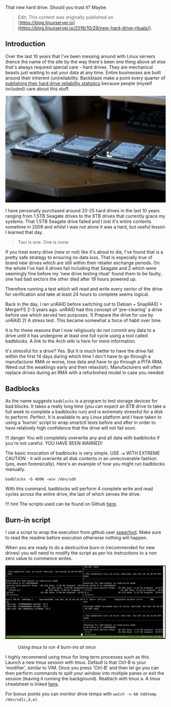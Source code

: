 That new hard drive. Should you trust it? Maybe.

> Edit: This content was originally published on [https://blog.linuxserver.io](https://blog.linuxserver.io/2018/10/29/new-hard-drive-rituals/).

## Introduction

Over the last 10 years that I've been messing around with Linux servers (hence the name of the site by the way there's been one thing above all else that's always required special care - hard drives. They are mechanical beasts just waiting to eat your data at any time. Entire businesses are built around their inherent (un)reliability. Backblaze make a point every quarter of [publishing their hard drive reliability statistics](https://www.backblaze.com/blog/backblaze-hard-drive-stats-q2-2020/) because people (myself included) care about this stuff.

![hard-drives](../images/harddrives.jpg)

I have personally purchased around 20-25 hard drives in the last 10 years ranging from 1.5TB Seagate drives to the 8TB drives that currently grace my systems. That 1.5TB Seagate drive failed and I lost it's entire contents sometime in 2009 and whilst I was not alone it was a hard, but useful lesson I learned that day.

> Two is one. One is none.

If you treat every drive (new or not) like it's about to die, I've found that is a pretty safe strategy to ensuring no data loss. That is especially true of brand new drives which are still within their retailer exchange periods. On the whole I've had 4 drives fail including that Seagate and 2 which were seemingly fine before my 'new drive testing ritual' found them to be faulty, one had bad sectors the other died after 19 hours powered up.

Therefore running a test which will read and write every sector of the drive for verification and take at least 24 hours to complete seems logical.

Back in the day, I ran unRAID before switching out to Debian + SnapRAID + MergerFS 2-3 years ago. unRAID had this concept of 'pre-clearing' a drive before use which served two purposes. 1) Prepare the drive for use by unRAID 2) A stress test. This became somewhat a force of habit over time.

It is for these reasons that I now religiously do not commit any data to a drive until it has undergone at least one full cycle using a tool called badblocks. A link to the Arch wiki is here for more information.

It's stressful for a drive? Yes. But it is much better to have the drive fail within the first 14 days during which time I don't have to go through a manufacturer RMA or worse, lose data and have to go through a PITA RMA. Weed out the weaklings early and then relax(ish). Manufacturers will often replace drives during an RMA with a refurbished model in case you needed

## Badblocks

As the name suggests `badblocks` is a program to test storage devices for bad blocks. It takes a really long time (you can expect an 8TB drive to take a full week to complete a badblocks run) and is extremely stressful for a disk to perform. Perfect. It is available to any Linux platform and I have taken to using a 'burnin' script to wrap smartctl tests before and after in order to have relatively high confidence that the drive will not fail soon.

!!! danger
    You will completely overwrite any and all data with badblocks if you're not careful. YOU HAVE BEEN WARNED! 

The basic invocation of badblocks is very simple. USE `-w` WITH EXTREME CAUTION - it will overwrite all disk contents in an unrecoverable fashion (yes, even forensically). Here's an example of how you might run badblocks manually.

    badblocks -b 4096 -wsv /dev/sdX

With this command, badblocks will perform 4 complete write and read cycles across the entire drive, the last of which zeroes the drive.

!!! hint
    The scripts used can be found on Github [here](https://github.com/Spearfoot/disk-burnin-and-testing).

## Burn-in script

I use a script to wrap the execution from github user [spearfoot](https://github.com/Spearfoot/disk-burnin-and-testing). Make sure to read the readme before execution otherwise nothing will happen.

When you are ready to do a destructive burn in (recommended for new drives) you will need to modify the script as per his instructions to a non zero value to commence writes.

![tmux-drive-burnin](../images/tmux-drive-burnin.png)
<figure>
    <figcaption><i>Using tmux to run 4 burn-ins at once</i></figcaption>
</figure>

I highly recommend using tmux for long term processes such as this. Launch a new tmux session with tmux. Default is that Ctrl-B is your 'modifier', similar to VIM. Once you press 'Ctrl-B' and then let go you can then perform commands to split your window into multiple panes or exit the session (leaving it running the background). Reattach with tmux a. A tmux cheatsheet is linked [here](https://gist.github.com/MohamedAlaa/2961058).

For bonus points you can monitor drive temps with `watch -n 60 hddtemp /dev/sd[c,d,e]`.
